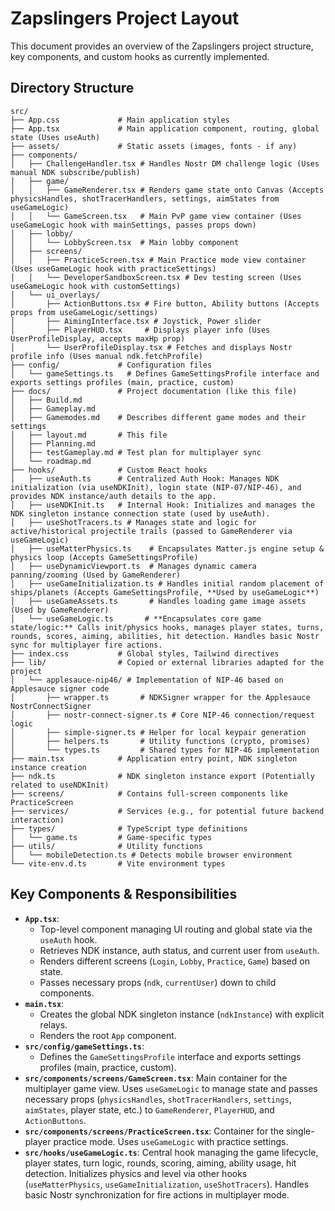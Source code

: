 # Zapslingers Project Layout

This document provides an overview of the Zapslingers project structure, key components, and custom hooks as currently implemented.

## Directory Structure

```
src/
├── App.css             # Main application styles
├── App.tsx             # Main application component, routing, global state (Uses useAuth)
├── assets/             # Static assets (images, fonts - if any)
├── components/
│   ├── ChallengeHandler.tsx # Handles Nostr DM challenge logic (Uses manual NDK subscribe/publish)
│   ├── game/
│   │   ├── GameRenderer.tsx # Renders game state onto Canvas (Accepts physicsHandles, shotTracerHandlers, settings, aimStates from useGameLogic)
│   │   └── GameScreen.tsx   # Main PvP game view container (Uses useGameLogic hook with mainSettings, passes props down)
│   ├── lobby/
│   │   └── LobbyScreen.tsx  # Main lobby component
│   ├── screens/
│   │   ├── PracticeScreen.tsx # Main Practice mode view container (Uses useGameLogic hook with practiceSettings)
│   │   └── DeveloperSandboxScreen.tsx # Dev testing screen (Uses useGameLogic hook with customSettings)
│   └── ui_overlays/
│       ├── ActionButtons.tsx # Fire button, Ability buttons (Accepts props from useGameLogic/settings)
│       ├── AimingInterface.tsx # Joystick, Power slider
│       ├── PlayerHUD.tsx     # Displays player info (Uses UserProfileDisplay, accepts maxHp prop)
│       └── UserProfileDisplay.tsx # Fetches and displays Nostr profile info (Uses manual ndk.fetchProfile)
├── config/             # Configuration files
│   └── gameSettings.ts   # Defines GameSettingsProfile interface and exports settings profiles (main, practice, custom)
├── docs/               # Project documentation (like this file)
│   ├── Build.md
│   ├── Gameplay.md
│   ├── Gamemodes.md    # Describes different game modes and their settings
│   ├── layout.md       # This file
│   ├── Planning.md
│   ├── testGameplay.md # Test plan for multiplayer sync
│   └── roadmap.md
├── hooks/              # Custom React hooks
│   ├── useAuth.ts      # Centralized Auth Hook: Manages NDK initialization (via useNDKInit), login state (NIP-07/NIP-46), and provides NDK instance/auth details to the app.
│   ├── useNDKInit.ts   # Internal Hook: Initializes and manages the NDK singleton instance connection state (used by useAuth).
│   ├── useShotTracers.ts # Manages state and logic for active/historical projectile trails (passed to GameRenderer via useGameLogic)
│   ├── useMatterPhysics.ts    # Encapsulates Matter.js engine setup & physics loop (Accepts GameSettingsProfile)
│   ├── useDynamicViewport.ts  # Manages dynamic camera panning/zooming (Used by GameRenderer)
│   ├── useGameInitialization.ts # Handles initial random placement of ships/planets (Accepts GameSettingsProfile, **Used by useGameLogic**)
│   ├── useGameAssets.ts       # Handles loading game image assets (Used by GameRenderer)
│   └── useGameLogic.ts       # **Encapsulates core game state/logic:** Calls init/physics hooks, manages player states, turns, rounds, scores, aiming, abilities, hit detection. Handles basic Nostr sync for multiplayer fire actions.
├── index.css           # Global styles, Tailwind directives
├── lib/                # Copied or external libraries adapted for the project
│   └── applesauce-nip46/ # Implementation of NIP-46 based on Applesauce signer code
│       ├── wrapper.ts       # NDKSigner wrapper for the Applesauce NostrConnectSigner
│       ├── nostr-connect-signer.ts # Core NIP-46 connection/request logic
│       ├── simple-signer.ts # Helper for local keypair generation
│       ├── helpers.ts       # Utility functions (crypto, promises)
│       └── types.ts         # Shared types for NIP-46 implementation
├── main.tsx            # Application entry point, NDK singleton instance creation
├── ndk.ts              # NDK singleton instance export (Potentially related to useNDKInit)
├── screens/            # Contains full-screen components like PracticeScreen
├── services/           # Services (e.g., for potential future backend interaction)
├── types/              # TypeScript type definitions
│   └── game.ts         # Game-specific types
├── utils/              # Utility functions
│   └── mobileDetection.ts # Detects mobile browser environment
└── vite-env.d.ts       # Vite environment types
```

## Key Components & Responsibilities

*   **`App.tsx`**:
    *   Top-level component managing UI routing and global state via the `useAuth` hook.
    *   Retrieves NDK instance, auth status, and current user from `useAuth`.
    *   Renders different screens (`Login`, `Lobby`, `Practice`, `Game`) based on state.
    *   Passes necessary props (`ndk`, `currentUser`) down to child components.
*   **`main.tsx`**:
    *   Creates the global NDK singleton instance (`ndkInstance`) with explicit relays.
    *   Renders the root `App` component.
*   **`src/config/gameSettings.ts`**:
    *   Defines the `GameSettingsProfile` interface and exports settings profiles (main, practice, custom).
*   **`src/components/screens/GameScreen.tsx`**: Main container for the multiplayer game view. Uses `useGameLogic` to manage state and passes necessary props (`physicsHandles`, `shotTracerHandlers`, `settings`, `aimStates`, player state, etc.) to `GameRenderer`, `PlayerHUD`, and `ActionButtons`.
*   **`src/components/screens/PracticeScreen.tsx`**: Container for the single-player practice mode. Uses `useGameLogic` with practice settings.
*   **`src/hooks/useGameLogic.ts`**: Central hook managing the game lifecycle, player states, turn logic, rounds, scoring, aiming, ability usage, hit detection. Initializes physics and level via other hooks (`useMatterPhysics`, `useGameInitialization`, `useShotTracers`). Handles basic Nostr synchronization for fire actions in multiplayer mode.